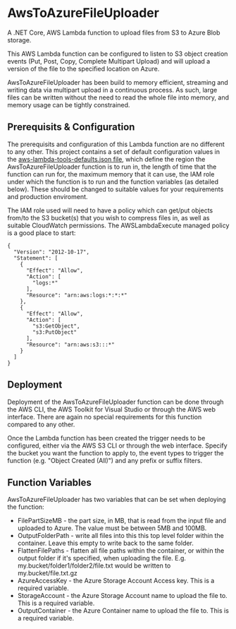 # AwsToAzureFileUploader

A .NET Core, AWS Lambda function to upload files from S3 to Azure Blob storage.

This AWS Lambda function can be configured to listen to S3 object creation events (Put, Post, Copy, Complete Multipart Upload) and will upload a version of the file to the specified location on Azure.

AwsToAzureFileUploader has been build to memory efficient, streaming and writing data via multipart upload in a continuous process. As such, large files can be written without the need to read the whole file into memory, and memory usage can be tightly constrained.

## Prerequisits & Configuration
The prerequisits and configuration of this Lambda function are no different to any other. This project contains a set of default configuration values in the 
[aws-lambda-tools-defaults.json file](AwsToAzureFileUploader/aws-lambda-tools-defaults.json), which define the region the AwsToAzureFileUploader function is to run in, the length of time that the function can run for, the maximum memory that it can use, the IAM role under which the function is to run and the function variables (as detailed below). These should be changed to suitable values for your requirements and production enviroment.

The IAM role used will need to have a policy which can get/put objects from/to the S3 bucket(s) that you wish to compress files in, as well as suitable CloudWatch permissions. The AWSLambdaExecute managed policy is a good place to start:

```
{
  "Version": "2012-10-17",
  "Statement": [
    {
      "Effect": "Allow",
      "Action": [
        "logs:*"
      ],
      "Resource": "arn:aws:logs:*:*:*"
    },
    {
      "Effect": "Allow",
      "Action": [
        "s3:GetObject",
        "s3:PutObject"
      ],
      "Resource": "arn:aws:s3:::*"
    }
  ]
}
```


## Deployment

Deployment of the AwsToAzureFileUploader function can be done through the AWS CLI, the AWS Toolkit for Visual Studio or through the AWS web interface. There are again no special requirements for this function compared to any other.

Once the Lambda function has been created the trigger needs to be configured, either via the AWS S3 CLI or through the web interface. Specify the bucket you want the function to apply to, the event types to trigger the function (e.g. "Object Created (All)") and any prefix or suffix filters.


## Function Variables

AwsToAzureFileUploader has two variables that can be set when deploying the function:
* FilePartSizeMB - the part size, in MB, that is read from the input file and uploaded to Azure. The value must be between 5MB and 100MB.
* OutputFolderPath - write all files into this this top level folder within the container. Leave this empty to write back to the same folder.
* FlattenFilePaths - flatten all file paths within the container, or within the output folder if it's specified, when uploading the file. E.g. my.bucket/folder1/folder2/file.txt would be written to my.bucket/file.txt.gz
* AzureAccessKey - the Azure Storage Account Access key. This is a required variable.
* StorageAccount - the Azure Storage Account name to upload the file to. This is a required variable.
* OutputContainer - the Azure Container name to upload the file to. This is a required variable.
